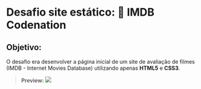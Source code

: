 # Desafio site estático: 🎥 IMDB Codenation 
  
## Objetivo: 
O desafio era desenvolver a página inicial de um site de avaliação de filmes (IMDB - Internet Movies Database) utilizando apenas **HTML5** e **CSS3**.

> **Preview:**
![]("/public/img/preview.png")
